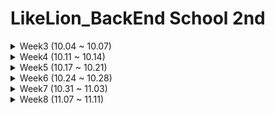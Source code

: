 # LikeLion_BackEnd School 2nd


<details><summary>  Week3 (10.04 ~ 10.07) </summary>

## 10 / 04 (Oct 4)
- Git, Git Hub, Source Tree
- Array
- 화폐 매수를 구하는 프로그램
- CodeUp
  - 1156 : 짝수와 홀수
  - 1161 : 홀수와 짝수 그리고 더하기
  - 1001 ~ 1010

## 10 / 05 (Oct 5)
- Intellij github
    + branch
    + git remote swap(main, master)
- Class 사용 이유
    + Constructor
    + calculator 구현
        
- Collection
    - List
        - ArrayList

- Dependency
- SOLID 원칙
- CodeUp (1011 ~ 1020)

## 10 / 06 (Oct 6)
- Collection
    - List
        - ArrayList
    - map
        - HashMap
    - set
        - HashSet
            
- File
    - Read
        - N Byte Read
        - Line Read
    - FileReader
    - BufferReader
- CodeUp (1021 ~ 1030)


## 10 / 07 (Oct 7)

  - 인구 이동 데이터 분석 프로젝트
    - 대용량 파일 읽기
    - Data analysis
    - 파일 생성 및 내용 작성
  - JavaScript 차트 작성
  - CodeUp (1031 ~ 1040)

</details>

<details><summary>  Week4 (10.11 ~ 10.14) </summary>

## 10 / 11 (Oct 11)
- AWS EC2
  - Docker install
  - MySql Docker로 띄우기
  - 3306 Port 열기

- DataBase(MySQL)
  - TABLE create, alter
  - Data Insert, Delete, Modify
  - Foreign Key, Primary Key
  - Auto Increment
 
 - CodeUp (1041 ~ 1050)
  

## 10 / 12 (Oct 12)
- DataBase (MySQL)
  - Data Insert
  - .sql script file create and load, insert
- File
  - 대용량 .csv File -> .sql File
- CodeUp (1051 ~ 1060)

## 10 / 13 (Oct 13)
- Algorithm
  - Bubble Sort
- DataBase
  - 대용량 파일 데이터 가공(파싱)
  - 데이터 Insert
- TDD
  - TDD방식의 이해
  - Test 하는방법
  
## 10 / 14 (Oct 14)
- Algorithm
  - Insertion Sort
- DataBase
  - SQL Query in Java
  - CRUD
  - Query
    - Count
    - Group By
    - Having
    - Order By
</details>

<details><summary>  Week5 (10.17 ~ 10.21) </summary>

## 10 / 17 (Oct 17)
- Algorithm
  - loop
- Java & Database
  - Mysql in docker & Java connection
    - DO, VO, DAO (Select, Insert)
  - Imformation security
    - Environment variables
  
## 10 / 18 (Oct 18)
- Algorithm
  - loop
  - Recursion Function
- Java & Database
  - method refactoring
  - Test
  - SOLID -> SRP
    - Separation of Concern
      - Abstract Class  
      - Interface 
      
## 10 / 19 (Oct 19)
- Algorithm
  - Stack & Stack implementation (Push, Pop)
- Java & Database
  - Separation of Concern
    - Interface
  - Factory
  - Singleton pattern
  - Spring
    - @Configuration, @Bean
    - Test
      - @ExtendWith, @ContextConfiguration, @Autowired
      
## 10 / 20 (Oct 20)
- Algorithm
  - Stack implementation (isEmpty, peek)
- Java & Database & Spring
  - deleteAll(), getCount() from Database(MySQL)
  - Drop vs Delete vs Truncate in MySQL TABLE
  - Exception Handling
    - Result Set is empty
  - Test in JUnit5
    - @BeforeEach, @Test, @After
    
## 10 / 21 (Oct 21)
- Algorithm
  - Stack Application in programmers
- Java & Database & Spring
  - repeat an exercise
    - Exception Handling
    - Test
    - Interface
    - refactoring
  - Strategy pattern
  
  </details>
  
  <details><summary>  Week6 (10.24 ~ 10.28) </summary>
  
  ## 10 / 24 (Oct 24)
  - Algorithm
    - DataStructure
      - Queue
      - Priority Queue
    - Programmers
      - k번째 수
      - 가장 큰 수
        -code: https://github.com/KimKiheon/LikeLion/tree/main/JavaStudy/src/Programmers/sort
  - Java
    - Toby Spring3
      - Strategy pattern apply
      - jdbcContextWithStrategy & DataSource, DI
      - Annonymous Class
      - Separate jdbcContext, -> UserDao depend on jdbcContext
      - Template Callback
      - jdbcTemplate
      - remove duplicates
          
  ## 10 / 25 (Oct 25)
  - Algorithm
    - Hash, Hash Table
    - Programmers
      - 완주하지 못한 선수(https://school.programmers.co.kr/learn/courses/30/lessons/42576)
        -code: https://github.com/KimKiheon/LikeLion/blob/main/JavaStudy/src/Programmers/hash/playerNoHash.java
  - Java
    - Toby Spring repeat
      - Separation of Connection ~ JdbcTemplate & Test (https://github.com/KimKiheon/Toby_Spring)
      - AnnonymousClass + Lambda
      
   ## 10 / 26 (Oct 26)
   - Algorithm
    - Hash
    - Programmers
      - 폰켓몬 (https://school.programmers.co.kr/learn/courses/30/lessons/1845)
        - code: https://github.com/KimKiheon/LikeLion/blob/main/JavaStudy/src/Programmers/hash/PhoneketmonWithoutHash.java
        
   - Java & Spring(boot)
    - Spring's feature
      - IoC(Inversion of Control)
      - DI(Dependency Injection)
        - constructor
        - field
        - setter
      - AoP
    - SpringBoot build
      - Maven
      - Gradle
    - Persistence
    - Rest API 
    - Mapping
      - @RestController
      - @RequestMapping(method<Get, Post, Delete, Put>)
      - @GetMapping
      - @Pathvariable
    - Test
      - Talend API Tester
      
  ## 10 / 27 (Oct 27)
  - Spring(boot)
    - Mapping
      - @RequestParam -> GetMethod
      - Path parameter
      - Query parameter
    - DTO(Data Transfer Object), VO(Value Object)
    - Post API
      - @RequestBody
        - body - JSON
    - Get vs Post
    - Put API -> Update
      - ResponseEntity
    - Delete API -> Delete
    - Swagger 3.0 version (https://velog.io/@wotj7687/Spring-Boot-Swagger-3.0.0-%EC%A0%81%EC%9A%A9)
      - SwaggerConfiguration
      - dependency
      - url: {Address}:{port}/swagger-ui/
      
  ## 10 / 28 (Oct 28)
  - Algorithm
    - Hash
    - Programmers
      - 전화번호 목록 (https://school.programmers.co.kr/learn/courses/30/lessons/42577)
        - code : https://github.com/KimKiheon/LikeLion/blob/main/JavaStudy/src/Programmers/hash/PhoneNumberList.java
        
  - Spring(Boot)
    - API Request in Swagger
    - Logging - Logback
    - ORM(Object Relational Maapping)
    - CRUD board API
    - Environment Variable
    - REST API URI design rules
      </details>
    
  <details><summary>  Week7 (10.31 ~ 11.03) </summary>
  
  ## 10 / 31 (Oct 31)
  
  - Algorithm
    - Brute Force
    - Programmers
      - 모의고사 https://school.programmers.co.kr/learn/courses/30/lessons/42840
      - code: https://github.com/KimKiheon/LikeLion/blob/main/JavaStudy/src/Programmers/bruteforce/MockTest.java
      
  - Spring(Boot) Project: 전국의 모든 병, 의원 데이터 조회할 수 있는 API 구현 with AWS EC2
    - DB Table 설계
    - .csv파일 Parser 구현
    - Data Mapping
    - Factory(IoC, DI)
    - Annotaion
      - @SpringBootTest
      - @Autowired
      
  ## 11 / 1 (Nov 1)
   
  - Algorithm
    - Prime Number & Template CallBack 적용
      - code 
        - https://github.com/KimKiheon/LikeLion/tree/main/JavaStudy/src/_1101
        
  - Spring(Boot) Project: 전국의 모든 병, 의원 데이터 조회할 수 있는 API 구현 with AWS EC2
    - Data Insert
    - Architecture 설계
    - Delete All
    - Get Count
    - FindByID
    
 ## 11 / 2 (Nov 2)
  - Algorithm
    - 에라토스테네스의 체 (Sieve of Eratosthenes)
    - Programmers
      - 소수 찾기: https://school.programmers.co.kr/learn/courses/30/lessons/12921
      - code: https://github.com/KimKiheon/LikeLion/blob/main/JavaStudy/src/Programmers/_1102/IsPrime.java
      
  - Spring(Boot) Project: 전국의 모든 병, 의원 데이터 조회할 수 있는 API 구현 with AWS EC2
    - API에서의 MVC
    - Optinal
    - Service
    - EC2 T3.small 에서의 속도 이슈
      - 병렬처리 해결
    - Docker에서 빌드, 배포하기
      - DockerFile
      - docker build -t
      - Swagger 접근
      
 ## 11 / 3 (Nov 3)
  - Algorithm
    - 에라토스테네스의 체
  - Docker
    - Container
    - Image
    </details>
      
  <details><summary>  Week8 (11.07 ~ 11.11) </summary>
  ## 11 / 7 (Nov 7)
    - Algorithm
      - Programmers
        - 하샤드의 수: https://school.programmers.co.kr/learn/courses/30/lessons/12947
          - code: https://github.com/KimKiheon/LikeLion/blob/main/JavaStudy/src/Programmers/_1107/HarshadNumber.java
        - 나누어 떨어지는 숫자 배열: https://school.programmers.co.kr/learn/courses/30/lessons/12910
          - code: 
            - ArrayList 사용: https://github.com/KimKiheon/LikeLion/blob/main/JavaStudy/src/Programmers/_1107/DivisibleNumberList.java
            - PriorityQueue 사용: https://github.com/KimKiheon/LikeLion/blob/main/JavaStudy/src/Programmers/_1107/DivisibleNumberListPriorityQueue.java
            
    - SpringBoot MVC 
      - Gradle Build & Mustache
        - Controller -> HelloWorld
        - .mustache
        - Mapping & PathVariable
        - 한글 깨짐 현상
        - BootStrap5 적용
      - 게시판 구현
        - Domain
          - DTO
          - CRUD logic
      - JPA
        - Entity
        - DB 정보 입력 (환경변수 or .properties or .yml)
        - Repository Interface(DAO)
        - spring.jap 설정
          - show-sql:
          - database-platform
          - database: DB종류 ex)MySQL, Oracle ....
          - hibernate.ddl-auto: value ex) create, create-drop, update, validate, none
  
  ## 11 / 08 (Nov 8)
  - Algorithm
    - 단순 탐색
      - Codeup: https://codeup.kr/problem.php?id=3001
        - code: https://github.com/KimKiheon/LikeLion/blob/main/JavaStudy/src/codeup/_3001.java
    - 이진 탐색(Binary Search)
      - code: https://github.com/KimKiheon/LikeLion/blob/main/JavaStudy/src/_1108/BinarySearch.java
      - Codeup: https://codeup.kr/problem.php?id=2083
        - code: https://github.com/KimKiheon/LikeLion/blob/main/JavaStudy/src/codeup/_2083.java
  
  - SpringBoot MVC
    - 게시판 구현
      - @GenaratedValue -> Sequence, Identity
      - @Id
      - @Column
      - CRUD 구현
   ## 11 / 09 (Nov 9)
   - Algorithm
    - Selection Sort
   
   - SpringBoot MVC
    - 게시판 구현 복습
      
      
  
  
  </details>
